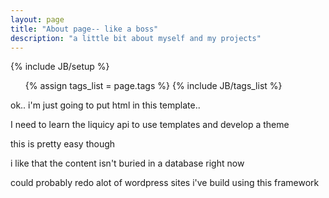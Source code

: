 ```yaml
---
layout: page
title: "About page-- like a boss"
description: "a little bit about myself and my projects"
---
```

{% include JB/setup %}
<ul>
  {% assign tags_list = page.tags %}
  {% include JB/tags_list %}
</ul>
<div>
<p> ok.. i'm just going to put html in this template..</p>
<p> I need to learn the liquicy api to use templates and develop a theme</p>
<p> this is pretty easy though</p>
<p> i like that the content isn't buried in a database right now</p>
<p> could probably redo alot of wordpress sites i've build using this framework</p>

</div>

